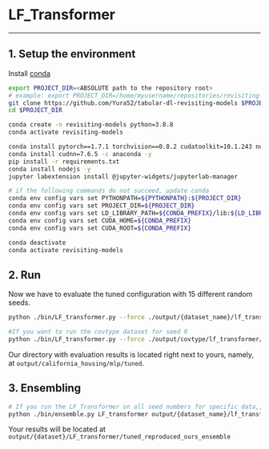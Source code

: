 # LF_Transformer


---

## 1. Setup the environment

Install [conda](https://docs.conda.io/en/latest/miniconda.html)

```bash
export PROJECT_DIR=<ABSOLUTE path to the repository root>
# example: export PROJECT_DIR=/home/myusername/repositories/revisiting-models
git clone https://github.com/Yura52/tabular-dl-revisiting-models $PROJECT_DIR
cd $PROJECT_DIR

conda create -n revisiting-models python=3.8.8
conda activate revisiting-models

conda install pytorch==1.7.1 torchvision==0.8.2 cudatoolkit=10.1.243 numpy=1.19.2 -c pytorch -y
conda install cudnn=7.6.5 -c anaconda -y
pip install -r requirements.txt
conda install nodejs -y
jupyter labextension install @jupyter-widgets/jupyterlab-manager

# if the following commands do not succeed, update conda
conda env config vars set PYTHONPATH=${PYTHONPATH}:${PROJECT_DIR}
conda env config vars set PROJECT_DIR=${PROJECT_DIR}
conda env config vars set LD_LIBRARY_PATH=${CONDA_PREFIX}/lib:${LD_LIBRARY_PATH}
conda env config vars set CUDA_HOME=${CONDA_PREFIX}
conda env config vars set CUDA_ROOT=${CONDA_PREFIX}

conda deactivate
conda activate revisiting-models
```


## 2. Run
Now we have to evaluate the tuned configuration with 15 different random seeds.

```bash
python ./bin/LF_transformer.py --force ./output/{dataset_name}/lf_transformer/tuned_reproduced_ours/{seed}.toml

#If you want to run the covtype dataset for seed 0
python ./bin/LF_transformer.py --force ./output/covtype/lf_transformer/tuned_reproduced_ours/0.toml
```

Our directory with evaluation results is located right next to yours, namely, at `output/california_housing/mlp/tuned`.

## 3. Ensembling
```bash
# If you run the LF_Transformer on all seed numbers for specific data,, the results will save output directory. And just run this single command
python ./bin/ensemble.py LF_transformer output/{dataset_name}/lf_transformer/tuned_reproduced_ours

```
Your results will be located at `output/{dataset}/LF_transformer/tuned_reproduced_ours_ensemble`


